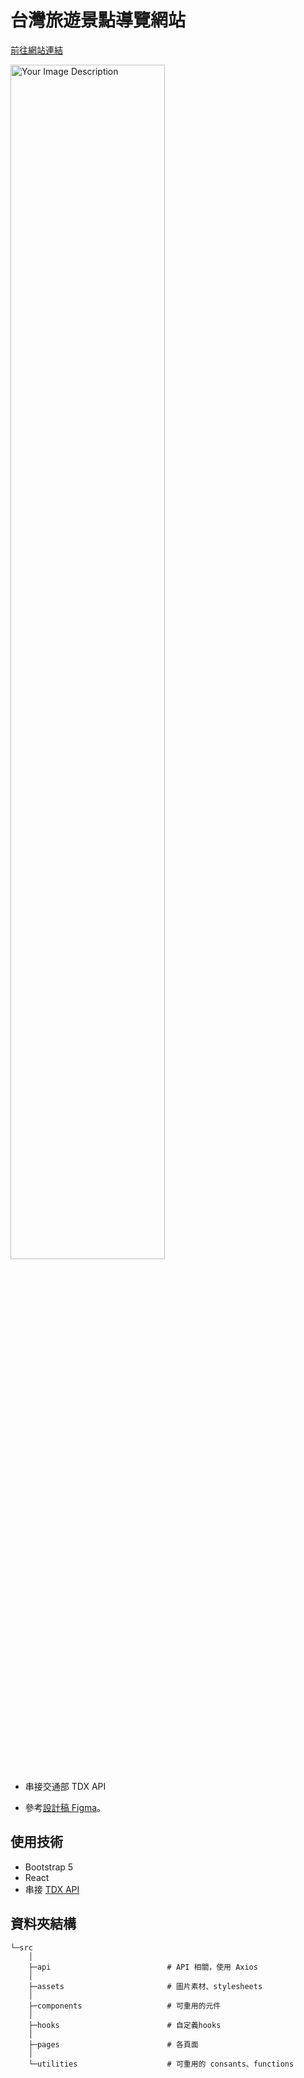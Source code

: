 # 台灣旅遊景點導覽網站

[前往網站連結](https://travel-taiwan-three.vercel.app/)

<img width="70%" src="https://github-production-user-asset-6210df.s3.amazonaws.com/79246459/280512235-61249a15-115e-4acb-91ba-65dd197b71a2.png" alt="Your Image Description">

- 串接交通部 TDX API

- 參考[設計稿 Figma](https://www.figma.com/file/5HQAZ2bunGNKma2fwU0aNZ/The-F2E-3rd---Week1-%E5%8F%B0%E7%81%A3%E6%97%85%E9%81%8A%E6%99%AF%E9%BB%9E%E5%B0%8E%E8%A6%BD?node-id=5%3A1106)。

## 使用技術

- Bootstrap 5
- React
- 串接 [TDX API](https://tdx.transportdata.tw/)

## 資料夾結構
```
└─src
    │
    ├─api                          # API 相關，使用 Axios
    │
    ├─assets                       # 圖片素材、stylesheets
    │
    ├─components                   # 可重用的元件
    │
    ├─hooks                        # 自定義hooks
    │
    ├─pages                        # 各頁面
    │
    └─utilities                    # 可重用的 consants、functions
```
